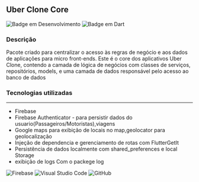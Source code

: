 ## Uber Clone Core

![Badge em Desenvolvimento](http://img.shields.io/static/v1?label=STATUS&message=EM%20DESENVOLVIMENTO&color=GREEN&style=for-the-badge)
![Badge em Dart](http://img.shields.io/static/v1?label=LENGUAGE&message=%20DART&color=BLUEN&style=for-the-badge)

### Descrição
<p>
    Pacote criado para centralizar o acesso às regras de negócio e aos dados de aplicações para micro front-ends. Este é o core dos aplicativos Uber Clone, contendo a camada de lógica de negócios com classes de serviços, repositórios, models, e uma camada de dados responsável pelo acesso ao banco de dados
</p>

 ### Tecnologias utilizadas
 ---
 * Firebase
 * Firebase Authenticator - para persistir dados do usuario(Passageiros/Motoristas),viagens
 * Google maps para exibição de locais no map,geolocator para geolocalização
 * Injeção de dependencia e gerenciamento de rotas com FlutterGetIt
 * Persistência de dados localmente com shared_preferences e local Storage
 * exibição de logs  Com o packege log

![Firebase](https://img.shields.io/badge/firebase-a08021?style=for-the-badge&logo=firebase&logoColor=ffcd34)
![Visual Studio Code](https://img.shields.io/badge/Visual%20Studio%20Code-0078d7.svg?style=for-the-badge&logo=visual-studio-code&logoColor=white)
![GitHub](https://img.shields.io/badge/github-%23121011.svg?style=for-the-badge&logo=github&logoColor=white)
